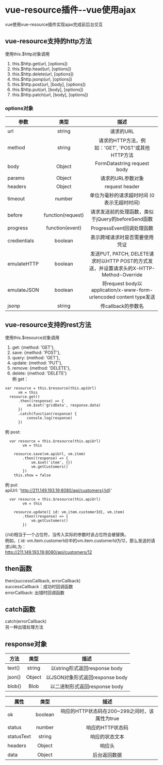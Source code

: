 # vue-resource插件--vue使用ajax
vue使用vue-resource插件实现ajax完成前后台交互
## vue-resource支持的http方法
使用this.$http对象调用
1. this.$http.get(url, [options])
2. this.$http.head(url, [options])
3. this.$http.delete(url, [options])
4. this.$http.jsonp(url, [options])
5. this.$http.post(url, [body], [options])
6. this.$http.put(url, [body], [options])
7. this.$http.patch(url, [body], [options])
### options对象
参数|类型|描述
--|:--:|:--:
url	    |      string	      |    请求的URL
method	|      string	        |  请求的HTTP方法，例如：'GET', 'POST'或其他HTTP方法
body	  |      Object      |      FormDatastring	request body
params	  |    Object	   |       请求的URL参数对象
headers	  |    Object	  |        request header
timeout	   |   number	     |     单位为毫秒的请求超时时间 (0 表示无超时时间)
before	|      function(request)|	请求发送前的处理函数，类似于jQuery的beforeSend函数
progress	 |   function(event)	 | ProgressEvent回调处理函数
credientials|	boolean	       |   表示跨域请求时是否需要使用凭证
emulateHTTP	 | boolean	 |         发送PUT, PATCH, DELETE请求时以HTTP POST的方式发送，并设置请求头的X-HTTP-Method-Override
emulateJSON	 | boolean	      |    将request body以application/x-www-form-urlencoded content type发送
jsonp     |    string      |      传callback的参数名
## vue-resource支持的rest方法
使用this.$resource对象调用
1. get: {method: 'GET'},
2. save: {method: 'POST'},
3. query: {method: 'GET'},
4. update: {method: 'PUT'},
5. remove: {method: 'DELETE'},
6. delete: {method: 'DELETE'}  
例 get：  
```
var resource = this.$resource(this.apiUrl)
      vm = this
  resource.get()
      .then((response) => {
          vm.$set('gridData', response.data)
      })
      .catch(function(response) {
          console.log(response)
      }) 
```
例 post:
```
  var resource = this.$resource(this.apiUrl)
        vm = this
        
    resource.save(vm.apiUrl, vm.item)
        .then((response) => {
            vm.$set('item', {})
            vm.getCustomers()
        })
    this.show = false
```
例 put:  
apiUrl: 'http://211.149.193.19:8080/api/customers{/id}'
```
  var resource = this.$resource(this.apiUrl)
        vm = this
        
    resource.update({ id: vm.item.customerId}, vm.item)
        .then((response) => {
            vm.getCustomers()
        })
```
{/id}相当于一个占位符，当传入实际的参数时该占位符会被替换。  
例如，{ id: vm.item.customerId}中的vm.item.customerId为12，那么发送的请求URL为：  
http://211.149.193.19:8080/api/customers/12  
## then函数
then(successCallback, errorCallback)  
successCallback：成功时回调函数  
errorCallback: 出错时回调函数
## catch函数
catch(errorCallback)  
另一种出错处理方法  
## response对象
方法|类型|	描述
--|:--:|:--:|
text()	|string	|以string形式返回response body
json()	|Object|	以JSON对象形式返回response body
blob()|	Blob|	以二进制形式返回response body

属性|	类型	|描述
--|:--:|:--:|
ok|	boolean|	响应的HTTP状态码在200~299之间时，该属性为true
status|	number|	响应的HTTP状态码
statusText|	string|	响应的状态文本
headers|	Object|	响应头
data|Object|后台返回数据

